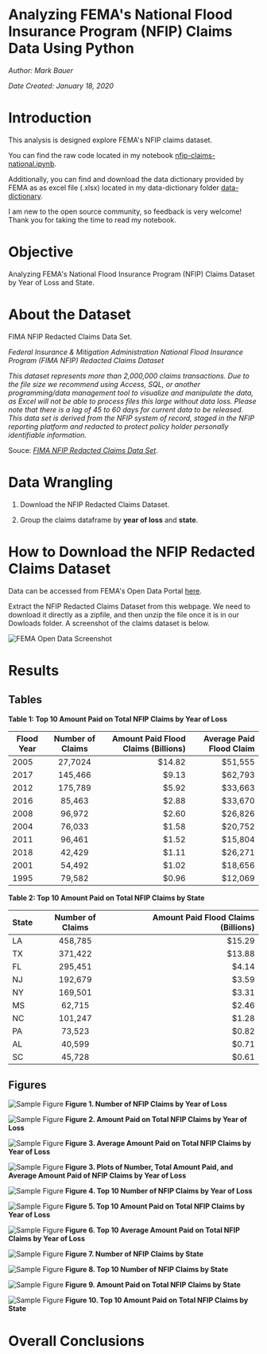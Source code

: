# Analyzing FEMA's National Flood Insurance Program (NFIP) Claims Data Using Python

*Author: Mark Bauer*

*Date Created: January 18, 2020*


# Introduction  

This analysis is designed explore FEMA's NFIP claims dataset.

You can find the raw code located in my notebook [nfip-claims-national.ipynb](https://github.com/mebauer/fema-nfip-claims/blob/master/nfip-claims-national/nfip-claims-national.ipynb).

Additionally, you can find and download the data dictionary provided by FEMA as as excel file (.xlsx) located in my data-dictionary folder [data-dictionary](https://github.com/mebauer/fema-nfip-claims/tree/master/nfip-claims-national/data-dictionary).

I am new to the open source community, so feedback is very welcome! Thank you for taking the time to read my notebook.


# Objective

Analyzing FEMA's National Flood Insurance Program (NFIP) Claims Dataset by Year of Loss and State.


# About the Dataset

FIMA NFIP Redacted Claims Data Set.

*Federal Insurance & Mitigation Administration National Flood Insurance Program (FIMA NFIP) Redacted Claims Dataset*

*This dataset represents more than 2,000,000 claims transactions. Due to the file size we recommend using Access, SQL, or another programming/data management tool to visualize and manipulate the data, as Excel will not be able to process files this large without data loss. Please note that there is a lag of 45 to 60 days for current data to be released. This data set is derived from the NFIP system of record, staged in the NFIP reporting platform and redacted to protect policy holder personally identifiable information.*

Souce: [*FIMA NFIP Redacted Claims Data Set*](https://www.fema.gov/media-library/assets/documents/180374). 


# Data Wrangling

1. Download the NFIP Redacted Claims Dataset.

2. Group the claims dataframe by **year of loss** and **state**. 


# How to Download the NFIP Redacted Claims Dataset

Data can be accessed from FEMA's Open Data Portal [here](https://www.fema.gov/media-library/assets/documents/180374).

Extract the NFIP Redacted Claims Dataset from this webpage. We need to download it directly as a zipfile, and then unzip the file once it is in our Dowloads folder. A screenshot of the claims dataset is below.

![FEMA Open Data Screenshot](images/fema-opendata-011820.png)


# Results

## Tables

**Table 1: Top 10 Amount Paid on Total NFIP Claims by Year of Loss**

| Flood Year    | Number of Claims | Amount Paid Flood Claims (Billions) | Average Paid Flood Claim
| ------------- |:-------------:| -----:| -----:|
| 2005 | 27,7024 | $14.82 | $51,555
| 2017 | 145,466 |  $9.13 | $62,793
| 2012 | 175,789 |  $5.92 | $33,663
| 2016 |  85,463 |  $2.88 | $33,670
| 2008 |  96,972 |  $2.60 | $26,826
| 2004 |  76,033 |  $1.58 | $20,752
| 2011 |  96,461 |  $1.52 | $15,804 
| 2018 |  42,429 |  $1.11 | $26,271
| 2001 |  54,492 |  $1.02 | $18,656
| 1995 |  79,582 |  $0.96 | $12,069



**Table 2: Top 10 Amount Paid on Total NFIP Claims by State**

| State    | Number of Claims | Amount Paid Flood Claims (Billions)
| ------------- |:-------------:| -----:|
| LA | 458,785 | $15.29
| TX | 371,422 | $13.88 
| FL | 295,451 |  $4.14 
| NJ | 192,679 |  $3.59
| NY | 169,501 |  $3.31 
| MS |  62,715 |  $2.46 
| NC | 101,247 |  $1.28 
| PA |  73,523 |  $0.82 
| AL |  40,599 |  $0.71 
| SC |  45,728 |  $0.61 


## Figures

![Sample Figure](figures/nfip-claims-by-year-count.png)
**Figure 1. Number of NFIP Claims by Year of Loss**


![Sample Figure](figures/nfip-claims-by-year-amount.png)
**Figure 2. Amount Paid on Total NFIP Claims by Year of Loss**


![Sample Figure](figures/nfip-claims-by-year-average.png)
**Figure 3. Average Amount Paid on Total NFIP Claims by Year of Loss**


![Sample Figure](figures/nfip-claims-by-year-subplots.png)
**Figure 3. Plots of Number, Total Amount Paid, and Average Amount Paid of NFIP Claims by Year of Loss**


![Sample Figure](figures/nfip-claims-by-year-count-top10.png)
**Figure 4. Top 10 Number of NFIP Claims by Year of Loss**


![Sample Figure](figures/nfip-claims-by-year-amount-top10.png)
**Figure 5. Top 10 Amount Paid on Total NFIP Claims by Year of Loss**


![Sample Figure](figures/nfip-claims-by-year-average-top10.png)
**Figure 6. Top 10 Average Amount Paid on Total NFIP Claims by Year of Loss**


![Sample Figure](figures/nfip-claims-by-state-count.png)
**Figure 7. Number of NFIP Claims by State**


![Sample Figure](figures/nfip-claims-by-state-count-top10.png)
**Figure 8. Top 10 Number of NFIP Claims by State**


![Sample Figure](figures/nfip-claims-by-state-amount.png)
**Figure 9. Amount Paid on Total NFIP Claims by State**


![Sample Figure](figures/nfip-claims-by-state-amount-top10.png)
**Figure 10. Top 10 Amount Paid on Total NFIP Claims by State**


# Overall Conclusions


